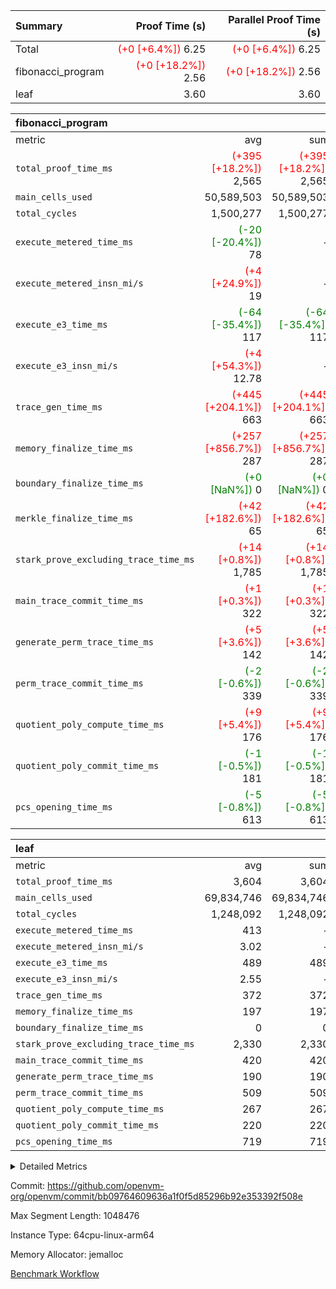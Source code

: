 | Summary | Proof Time (s) | Parallel Proof Time (s) |
|:---|---:|---:|
| Total | <span style='color: red'>(+0 [+6.4%])</span> 6.25 | <span style='color: red'>(+0 [+6.4%])</span> 6.25 |
| fibonacci_program | <span style='color: red'>(+0 [+18.2%])</span> 2.56 | <span style='color: red'>(+0 [+18.2%])</span> 2.56 |
| leaf |  3.60 |  3.60 |


| fibonacci_program |||||
|:---|---:|---:|---:|---:|
|metric|avg|sum|max|min|
| `total_proof_time_ms ` | <span style='color: red'>(+395 [+18.2%])</span> 2,565 | <span style='color: red'>(+395 [+18.2%])</span> 2,565 | <span style='color: red'>(+395 [+18.2%])</span> 2,565 | <span style='color: red'>(+395 [+18.2%])</span> 2,565 |
| `main_cells_used     ` |  50,589,503 |  50,589,503 |  50,589,503 |  50,589,503 |
| `total_cycles        ` |  1,500,277 |  1,500,277 |  1,500,277 |  1,500,277 |
| `execute_metered_time_ms` | <span style='color: green'>(-20 [-20.4%])</span> 78 | -          | -          | -          |
| `execute_metered_insn_mi/s` | <span style='color: red'>(+4 [+24.9%])</span> 19 | -          | -          | -          |
| `execute_e3_time_ms  ` | <span style='color: green'>(-64 [-35.4%])</span> 117 | <span style='color: green'>(-64 [-35.4%])</span> 117 | <span style='color: green'>(-64 [-35.4%])</span> 117 | <span style='color: green'>(-64 [-35.4%])</span> 117 |
| `execute_e3_insn_mi/s` | <span style='color: red'>(+4 [+54.3%])</span> 12.78 | -          | <span style='color: red'>(+4 [+54.3%])</span> 12.78 | <span style='color: red'>(+4 [+54.3%])</span> 12.78 |
| `trace_gen_time_ms   ` | <span style='color: red'>(+445 [+204.1%])</span> 663 | <span style='color: red'>(+445 [+204.1%])</span> 663 | <span style='color: red'>(+445 [+204.1%])</span> 663 | <span style='color: red'>(+445 [+204.1%])</span> 663 |
| `memory_finalize_time_ms` | <span style='color: red'>(+257 [+856.7%])</span> 287 | <span style='color: red'>(+257 [+856.7%])</span> 287 | <span style='color: red'>(+257 [+856.7%])</span> 287 | <span style='color: red'>(+257 [+856.7%])</span> 287 |
| `boundary_finalize_time_ms` | <span style='color: green'>(+0 [NaN%])</span> 0 | <span style='color: green'>(+0 [NaN%])</span> 0 | <span style='color: green'>(+0 [NaN%])</span> 0 | <span style='color: green'>(+0 [NaN%])</span> 0 |
| `merkle_finalize_time_ms` | <span style='color: red'>(+42 [+182.6%])</span> 65 | <span style='color: red'>(+42 [+182.6%])</span> 65 | <span style='color: red'>(+42 [+182.6%])</span> 65 | <span style='color: red'>(+42 [+182.6%])</span> 65 |
| `stark_prove_excluding_trace_time_ms` | <span style='color: red'>(+14 [+0.8%])</span> 1,785 | <span style='color: red'>(+14 [+0.8%])</span> 1,785 | <span style='color: red'>(+14 [+0.8%])</span> 1,785 | <span style='color: red'>(+14 [+0.8%])</span> 1,785 |
| `main_trace_commit_time_ms` | <span style='color: red'>(+1 [+0.3%])</span> 322 | <span style='color: red'>(+1 [+0.3%])</span> 322 | <span style='color: red'>(+1 [+0.3%])</span> 322 | <span style='color: red'>(+1 [+0.3%])</span> 322 |
| `generate_perm_trace_time_ms` | <span style='color: red'>(+5 [+3.6%])</span> 142 | <span style='color: red'>(+5 [+3.6%])</span> 142 | <span style='color: red'>(+5 [+3.6%])</span> 142 | <span style='color: red'>(+5 [+3.6%])</span> 142 |
| `perm_trace_commit_time_ms` | <span style='color: green'>(-2 [-0.6%])</span> 339 | <span style='color: green'>(-2 [-0.6%])</span> 339 | <span style='color: green'>(-2 [-0.6%])</span> 339 | <span style='color: green'>(-2 [-0.6%])</span> 339 |
| `quotient_poly_compute_time_ms` | <span style='color: red'>(+9 [+5.4%])</span> 176 | <span style='color: red'>(+9 [+5.4%])</span> 176 | <span style='color: red'>(+9 [+5.4%])</span> 176 | <span style='color: red'>(+9 [+5.4%])</span> 176 |
| `quotient_poly_commit_time_ms` | <span style='color: green'>(-1 [-0.5%])</span> 181 | <span style='color: green'>(-1 [-0.5%])</span> 181 | <span style='color: green'>(-1 [-0.5%])</span> 181 | <span style='color: green'>(-1 [-0.5%])</span> 181 |
| `pcs_opening_time_ms ` | <span style='color: green'>(-5 [-0.8%])</span> 613 | <span style='color: green'>(-5 [-0.8%])</span> 613 | <span style='color: green'>(-5 [-0.8%])</span> 613 | <span style='color: green'>(-5 [-0.8%])</span> 613 |

| leaf |||||
|:---|---:|---:|---:|---:|
|metric|avg|sum|max|min|
| `total_proof_time_ms ` |  3,604 |  3,604 |  3,604 |  3,604 |
| `main_cells_used     ` |  69,834,746 |  69,834,746 |  69,834,746 |  69,834,746 |
| `total_cycles        ` |  1,248,092 |  1,248,092 |  1,248,092 |  1,248,092 |
| `execute_metered_time_ms` |  413 | -          | -          | -          |
| `execute_metered_insn_mi/s` |  3.02 | -          | -          | -          |
| `execute_e3_time_ms  ` |  489 |  489 |  489 |  489 |
| `execute_e3_insn_mi/s` |  2.55 | -          |  2.55 |  2.55 |
| `trace_gen_time_ms   ` |  372 |  372 |  372 |  372 |
| `memory_finalize_time_ms` |  197 |  197 |  197 |  197 |
| `boundary_finalize_time_ms` |  0 |  0 |  0 |  0 |
| `stark_prove_excluding_trace_time_ms` |  2,330 |  2,330 |  2,330 |  2,330 |
| `main_trace_commit_time_ms` |  420 |  420 |  420 |  420 |
| `generate_perm_trace_time_ms` |  190 |  190 |  190 |  190 |
| `perm_trace_commit_time_ms` |  509 |  509 |  509 |  509 |
| `quotient_poly_compute_time_ms` |  267 |  267 |  267 |  267 |
| `quotient_poly_commit_time_ms` |  220 |  220 |  220 |  220 |
| `pcs_opening_time_ms ` |  719 |  719 |  719 |  719 |



<details>
<summary>Detailed Metrics</summary>

| group | num_segments | num_children | keygen_time_ms | insns | fri.log_blowup | execute_metered_time_ms | execute_metered_insn_mi/s | commit_exe_time_ms |
| --- | --- | --- | --- | --- | --- | --- | --- | --- |
| fibonacci_program | 1 |  | 238 | 1,500,278 | 1 | 78 | 19 | 5 | 
| leaf |  | 1 |  |  | 1 |  |  |  | 

| group | air_name | quotient_deg | interactions | constraints |
| --- | --- | --- | --- | --- |
| fibonacci_program | AccessAdapterAir<16> | 2 | 5 | 12 | 
| fibonacci_program | AccessAdapterAir<2> | 2 | 5 | 12 | 
| fibonacci_program | AccessAdapterAir<32> | 2 | 5 | 12 | 
| fibonacci_program | AccessAdapterAir<4> | 2 | 5 | 12 | 
| fibonacci_program | AccessAdapterAir<8> | 2 | 5 | 12 | 
| fibonacci_program | BitwiseOperationLookupAir<8> | 2 | 2 | 4 | 
| fibonacci_program | MemoryMerkleAir<8> | 2 | 4 | 39 | 
| fibonacci_program | PersistentBoundaryAir<8> | 2 | 3 | 7 | 
| fibonacci_program | PhantomAir | 2 | 3 | 5 | 
| fibonacci_program | Poseidon2PeripheryAir<BabyBearParameters>, 1> | 2 | 1 | 286 | 
| fibonacci_program | ProgramAir | 1 | 1 | 4 | 
| fibonacci_program | RangeTupleCheckerAir<2> | 1 | 1 | 4 | 
| fibonacci_program | Rv32HintStoreAir | 2 | 18 | 28 | 
| fibonacci_program | VariableRangeCheckerAir | 1 | 1 | 4 | 
| fibonacci_program | VmAirWrapper<Rv32BaseAluAdapterAir, BaseAluCoreAir<4, 8> | 2 | 20 | 37 | 
| fibonacci_program | VmAirWrapper<Rv32BaseAluAdapterAir, LessThanCoreAir<4, 8> | 2 | 18 | 40 | 
| fibonacci_program | VmAirWrapper<Rv32BaseAluAdapterAir, ShiftCoreAir<4, 8> | 2 | 24 | 91 | 
| fibonacci_program | VmAirWrapper<Rv32BranchAdapterAir, BranchEqualCoreAir<4> | 2 | 11 | 20 | 
| fibonacci_program | VmAirWrapper<Rv32BranchAdapterAir, BranchLessThanCoreAir<4, 8> | 2 | 13 | 35 | 
| fibonacci_program | VmAirWrapper<Rv32CondRdWriteAdapterAir, Rv32JalLuiCoreAir> | 2 | 10 | 18 | 
| fibonacci_program | VmAirWrapper<Rv32JalrAdapterAir, Rv32JalrCoreAir> | 2 | 16 | 20 | 
| fibonacci_program | VmAirWrapper<Rv32LoadStoreAdapterAir, LoadSignExtendCoreAir<4, 8> | 2 | 18 | 33 | 
| fibonacci_program | VmAirWrapper<Rv32LoadStoreAdapterAir, LoadStoreCoreAir<4> | 2 | 17 | 40 | 
| fibonacci_program | VmAirWrapper<Rv32MultAdapterAir, DivRemCoreAir<4, 8> | 2 | 25 | 84 | 
| fibonacci_program | VmAirWrapper<Rv32MultAdapterAir, MulHCoreAir<4, 8> | 2 | 24 | 31 | 
| fibonacci_program | VmAirWrapper<Rv32MultAdapterAir, MultiplicationCoreAir<4, 8> | 2 | 19 | 19 | 
| fibonacci_program | VmAirWrapper<Rv32RdWriteAdapterAir, Rv32AuipcCoreAir> | 2 | 12 | 14 | 
| fibonacci_program | VmConnectorAir | 2 | 5 | 11 | 
| leaf | AccessAdapterAir<2> | 2 | 5 | 12 | 
| leaf | AccessAdapterAir<4> | 2 | 5 | 12 | 
| leaf | AccessAdapterAir<8> | 2 | 5 | 12 | 
| leaf | FriReducedOpeningAir | 2 | 39 | 71 | 
| leaf | JalRangeCheckAir | 2 | 9 | 14 | 
| leaf | NativePoseidon2Air<BabyBearParameters>, 1> | 2 | 136 | 572 | 
| leaf | PhantomAir | 2 | 3 | 5 | 
| leaf | ProgramAir | 1 | 1 | 4 | 
| leaf | VariableRangeCheckerAir | 1 | 1 | 4 | 
| leaf | VmAirWrapper<AluNativeAdapterAir, FieldArithmeticCoreAir> | 2 | 15 | 27 | 
| leaf | VmAirWrapper<BranchNativeAdapterAir, BranchEqualCoreAir<1> | 2 | 11 | 25 | 
| leaf | VmAirWrapper<NativeAdapterAir<2, 0>, PublicValuesCoreAir> | 2 | 11 | 30 | 
| leaf | VmAirWrapper<NativeLoadStoreAdapterAir<1>, NativeLoadStoreCoreAir<1> | 2 | 15 | 20 | 
| leaf | VmAirWrapper<NativeLoadStoreAdapterAir<4>, NativeLoadStoreCoreAir<4> | 2 | 15 | 20 | 
| leaf | VmAirWrapper<NativeVectorizedAdapterAir<4>, FieldExtensionCoreAir> | 2 | 15 | 27 | 
| leaf | VmConnectorAir | 2 | 5 | 11 | 
| leaf | VolatileBoundaryAir | 2 | 7 | 19 | 

| group | air_name | idx | rows | prep_cols | perm_cols | main_cols | cells |
| --- | --- | --- | --- | --- | --- | --- | --- |
| leaf | AccessAdapterAir<2> | 0 | 262,144 |  | 16 | 11 | 7,077,888 | 
| leaf | AccessAdapterAir<4> | 0 | 131,072 |  | 16 | 13 | 3,801,088 | 
| leaf | AccessAdapterAir<8> | 0 | 4,096 |  | 16 | 17 | 135,168 | 
| leaf | FriReducedOpeningAir | 0 | 524,288 |  | 84 | 27 | 58,195,968 | 
| leaf | JalRangeCheckAir | 0 | 65,536 |  | 28 | 12 | 2,621,440 | 
| leaf | NativePoseidon2Air<BabyBearParameters>, 1> | 0 | 65,536 |  | 312 | 398 | 46,530,560 | 
| leaf | PhantomAir | 0 | 32,768 |  | 12 | 6 | 589,824 | 
| leaf | ProgramAir | 0 | 131,072 |  | 8 | 10 | 2,359,296 | 
| leaf | VariableRangeCheckerAir | 0 | 262,144 | 2 | 8 | 1 | 2,359,296 | 
| leaf | VmAirWrapper<AluNativeAdapterAir, FieldArithmeticCoreAir> | 0 | 1,048,576 |  | 36 | 29 | 68,157,440 | 
| leaf | VmAirWrapper<BranchNativeAdapterAir, BranchEqualCoreAir<1> | 0 | 131,072 |  | 28 | 23 | 6,684,672 | 
| leaf | VmAirWrapper<NativeAdapterAir<2, 0>, PublicValuesCoreAir> | 0 | 64 |  | 28 | 27 | 3,520 | 
| leaf | VmAirWrapper<NativeLoadStoreAdapterAir<1>, NativeLoadStoreCoreAir<1> | 0 | 524,288 |  | 40 | 21 | 31,981,568 | 
| leaf | VmAirWrapper<NativeLoadStoreAdapterAir<4>, NativeLoadStoreCoreAir<4> | 0 | 131,072 |  | 40 | 27 | 8,781,824 | 
| leaf | VmAirWrapper<NativeVectorizedAdapterAir<4>, FieldExtensionCoreAir> | 0 | 131,072 |  | 36 | 38 | 9,699,328 | 
| leaf | VmConnectorAir | 0 | 2 | 1 | 16 | 5 | 42 | 
| leaf | VolatileBoundaryAir | 0 | 131,072 |  | 20 | 12 | 4,194,304 | 

| group | air_name | segment | rows | prep_cols | perm_cols | main_cols | cells |
| --- | --- | --- | --- | --- | --- | --- | --- |
| fibonacci_program | AccessAdapterAir<8> | 0 | 128 |  | 16 | 17 | 4,224 | 
| fibonacci_program | BitwiseOperationLookupAir<8> | 0 | 65,536 | 3 | 8 | 2 | 655,360 | 
| fibonacci_program | MemoryMerkleAir<8> | 0 | 512 |  | 16 | 32 | 24,576 | 
| fibonacci_program | PersistentBoundaryAir<8> | 0 | 128 |  | 12 | 20 | 4,096 | 
| fibonacci_program | PhantomAir | 0 | 1 |  | 12 | 6 | 18 | 
| fibonacci_program | Poseidon2PeripheryAir<BabyBearParameters>, 1> | 0 | 256 |  | 8 | 300 | 78,848 | 
| fibonacci_program | ProgramAir | 0 | 8,192 |  | 8 | 10 | 147,456 | 
| fibonacci_program | RangeTupleCheckerAir<2> | 0 | 524,288 | 2 | 8 | 1 | 4,718,592 | 
| fibonacci_program | Rv32HintStoreAir | 0 | 4 |  | 44 | 32 | 304 | 
| fibonacci_program | VariableRangeCheckerAir | 0 | 262,144 | 2 | 8 | 1 | 2,359,296 | 
| fibonacci_program | VmAirWrapper<Rv32BaseAluAdapterAir, BaseAluCoreAir<4, 8> | 0 | 1,048,576 |  | 52 | 36 | 92,274,688 | 
| fibonacci_program | VmAirWrapper<Rv32BaseAluAdapterAir, LessThanCoreAir<4, 8> | 0 | 524,288 |  | 40 | 37 | 40,370,176 | 
| fibonacci_program | VmAirWrapper<Rv32BranchAdapterAir, BranchEqualCoreAir<4> | 0 | 262,144 |  | 28 | 26 | 14,155,776 | 
| fibonacci_program | VmAirWrapper<Rv32BranchAdapterAir, BranchLessThanCoreAir<4, 8> | 0 | 8 |  | 32 | 32 | 512 | 
| fibonacci_program | VmAirWrapper<Rv32CondRdWriteAdapterAir, Rv32JalLuiCoreAir> | 0 | 131,072 |  | 28 | 18 | 6,029,312 | 
| fibonacci_program | VmAirWrapper<Rv32JalrAdapterAir, Rv32JalrCoreAir> | 0 | 32 |  | 36 | 28 | 2,048 | 
| fibonacci_program | VmAirWrapper<Rv32LoadStoreAdapterAir, LoadStoreCoreAir<4> | 0 | 128 |  | 52 | 41 | 11,904 | 
| fibonacci_program | VmAirWrapper<Rv32RdWriteAdapterAir, Rv32AuipcCoreAir> | 0 | 16 |  | 28 | 20 | 768 | 
| fibonacci_program | VmConnectorAir | 0 | 2 | 1 | 16 | 5 | 42 | 

| group | idx | trace_gen_time_ms | total_proof_time_ms | total_cycles | total_cells | stark_prove_excluding_trace_time_ms | quotient_poly_compute_time_ms | quotient_poly_commit_time_ms | perm_trace_commit_time_ms | pcs_opening_time_ms | memory_finalize_time_ms | main_trace_commit_time_ms | main_cells_used | insns | generate_perm_trace_time_ms | execute_metered_time_ms | execute_metered_insn_mi/s | execute_e3_time_ms | execute_e3_insn_mi/s | boundary_finalize_time_ms |
| --- | --- | --- | --- | --- | --- | --- | --- | --- | --- | --- | --- | --- | --- | --- | --- | --- | --- | --- | --- | --- |
| leaf | 0 | 372 | 3,604 | 1,248,092 | 253,173,226 | 2,330 | 267 | 220 | 509 | 719 | 197 | 420 | 69,834,746 | 1,248,093 | 190 | 413 | 3.02 | 489 | 2.55 | 0 | 

| group | idx | trace_height_constraint | weighted_sum | threshold |
| --- | --- | --- | --- | --- |
| leaf | 0 | 0 | 5,439,620 | 2,013,265,921 | 
| leaf | 0 | 1 | 26,751,232 | 2,013,265,921 | 
| leaf | 0 | 2 | 2,719,810 | 2,013,265,921 | 
| leaf | 0 | 3 | 26,878,212 | 2,013,265,921 | 
| leaf | 0 | 4 | 131,072 | 2,013,265,921 | 
| leaf | 0 | 5 | 62,313,162 | 2,013,265,921 | 

| group | segment | trace_gen_time_ms | total_proof_time_ms | total_cycles | total_cells | stark_prove_excluding_trace_time_ms | quotient_poly_compute_time_ms | quotient_poly_commit_time_ms | perm_trace_commit_time_ms | pcs_opening_time_ms | merkle_finalize_time_ms | memory_finalize_time_ms | main_trace_commit_time_ms | main_cells_used | insns | generate_perm_trace_time_ms | execute_e3_time_ms | execute_e3_insn_mi/s | boundary_finalize_time_ms |
| --- | --- | --- | --- | --- | --- | --- | --- | --- | --- | --- | --- | --- | --- | --- | --- | --- | --- | --- | --- |
| fibonacci_program | 0 | 663 | 2,565 | 1,500,277 | 160,837,996 | 1,785 | 176 | 181 | 339 | 613 | 65 | 287 | 322 | 50,589,503 | 1,500,278 | 142 | 117 | 12.78 | 0 | 

| group | segment | trace_height_constraint | weighted_sum | threshold |
| --- | --- | --- | --- | --- |
| fibonacci_program | 0 | 0 | 3,932,542 | 2,013,265,921 | 
| fibonacci_program | 0 | 1 | 10,749,400 | 2,013,265,921 | 
| fibonacci_program | 0 | 2 | 1,966,271 | 2,013,265,921 | 
| fibonacci_program | 0 | 3 | 10,749,532 | 2,013,265,921 | 
| fibonacci_program | 0 | 4 | 1,664 | 2,013,265,921 | 
| fibonacci_program | 0 | 5 | 640 | 2,013,265,921 | 
| fibonacci_program | 0 | 6 | 7,209,100 | 2,013,265,921 | 
| fibonacci_program | 0 | 7 |  | 2,013,265,921 | 
| fibonacci_program | 0 | 8 | 35,535,101 | 2,013,265,921 | 

</details>


Commit: https://github.com/openvm-org/openvm/commit/bb09764609636a1f0f5d85296b92e353392f508e

Max Segment Length: 1048476

Instance Type: 64cpu-linux-arm64

Memory Allocator: jemalloc

[Benchmark Workflow](https://github.com/openvm-org/openvm/actions/runs/15864729301)
